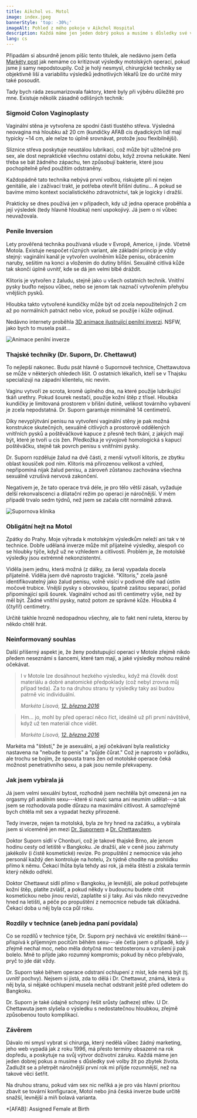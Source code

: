 ```yaml
---
title: Aikchol vs. Motol
image: index.jpeg
bannerStyle: 'top: -30%;'
imageAlt: Pohled z mého pokoje v Aikchol Hospital
description: Každá máme jen jeden dobrý pokus a musíme s důsledky své volby žít po zbytek života.
lang: cs
---
```


Připadám si absurdně jenom píšíc tento titulek, ale nedávno jsem četla [Markéty post](http://themarketka.blogspot.cz/2016/03/srovnani-operace-v-motole-v-thajsku.html) jak nemáme co kritizovat výsledky motolských operací, pokud jsme ji samy nepodstoupily. Což je holý nesmysl, chirurgické techniky se objektivně liší a variabilitu výsledků jednotlivých lékařů lze do určité míry také posoudit.

Tady bych ráda zesumarizovala faktory, které byly při výběru důležité pro mne. Existuje několik zásadně odlišných technik:

### Sigmoid Colon Vaginoplasty

Vaginální stěna je vytvořena ze spodní části tlustého střeva. Výsledná neovagina má hloubku až 20 cm (kundičky AFAB <span title="cis jsou lidé, kteří nejsou trans">cis</span> <span title="dyadičtí jsou lidé, kteří nejsou intersex">dyadických</span> lidí mají typicky ~14 cm, ale nelze to úplně srovnávat, protože jsou flexibilnější).

Sliznice střeva poskytuje neustálou lubrikaci, což může být užitečné pro sex, ale dost nepraktické všechnu ostatní dobu, když zrovna nešukáte. Není třeba se bát žádného zápachu, ten způsobují bakterie, které jsou pochopitelně před použitím odstraněny.

Každopádně tato technika nebývá první volbou, riskujete při ní nejen genitálie, ale i zažívací trakt, je potřeba otevřít břišní dutinu... A pokud se bavíme mimo kontext socialistického zdravotnictví, tak je logicky i dražší.

Prakticky se dnes používá jen v případech, kdy už jedna operace proběhla a její výsledek (tedy hlavně hloubka) není uspokojivý. Já jsem o ní vůbec neuvažovala.

### Penile Inversion

Lety prověřená technika používaná všude v Evropě, Americe, i jinde. Včetně Motola. Existuje nespočet různých variant, ale základní princip je vždy stejný: vaginální kanál je vytvořen uvolněním kůže penisu, obrácením naruby, sešitím na konci a vložením do dutiny břišní. Sexuálně citlivá kůže tak skončí úplně uvnitř, kde se dá jen velmi blbě dráždit.

Klitoris je vytvořen z žaludu, stejně jako u všech ostatních technik. Vnitřní pysky buďto nejsou vůbec, nebo se jenom tak naznačí vytvořením přehybu vnějších pysků.

Hloubka takto vytvořené kundičky může být od zcela nepoužitelných 2 cm až po normálních patnáct nebo více, pokud se použije i kůže odjinud.

Nedávno internety proběhla [3D animace ilustrující penilní inverzi](https://gfycat.com/LightShinyBufeo). NSFW, jako bych to musela psát...

![Animace penilní inverze](penile-inversion-660px.jpeg)


### Thajské techniky (Dr. Suporn, Dr. Chettawut)

To nejlepší nakonec. Budu psát hlavně o Supornově technice, Chettawutova se může v některých ohledech lišit. O ostatních lékařích, kteří se v Thajsku specializují na západní klientelu, nic nevím.

Vaginu vytvoří ze scrota, kromě úplného dna, na které použije lubrikující tkáň urethry. Pokud šourek nestačí, použije kožní štěp z třísel. Hloubka kundičky je limitovaná prostorem v břišní dutině, velikost továrního vybavení je zcela nepodstatná. Dr. Suporn garantuje minimálně 14 centimetrů.

Díky nevyplýtvání penisu na vytvoření vaginální stěny je pak možná konstrukce skutečných, sexuálně citlivých a prostorově oddělených vnitřních pysků a poštěváčkové kapuce z přesně tech tkání, z jakých mají být, které je tvoří u cis žen. Předkožka je vývojově homologická s kapucí poštěváčku, stejně tak povrch penisu s vnitřními pysky.

Dr. Suporn rozděluje žalud na dvě části, z menší vytvoří klitoris, ze zbytku oblast kousíček pod ním. Klitoris má přirozenou velikost a vzhled, nepřipomíná nijak žalud penisu, a zároveň zůstanou zachována všechna sexuálně vzrušivá nervová zakončení.   

Negativem je, že tato operace trvá déle, je pro tělo větší zásah, vyžaduje delší rekonvalscenci a dilatační režim po operaci je náročnější. V mém případě trvalo sedm týdnů, než jsem se začala cítit normálně zdravá.

![Supornova klinika](suporn-clinic-660px.jpeg)

### Obligátní hejt na Motol

Zpátky do Prahy. Moje výhrada k motolským výsledkům neleží ani tak v té technice. Dobře udělaná inverze může mít přijatelné výsledky, alespoň co se hloubky týče, když už ne vzhledem a citlivostí. Problém je, že motolské výsledky jsou extrémně nekonzistentní.

Viděla jsem jednu, která možná (z dálky, za šera) vypadala docela přijatelně. Viděla jsem dvě naprosto tragické. "Klitoris," zcela jasně identifikovatelný jako žalud penisu, volně visící v podivné díře nad ústím močové trubice. Vnější pysky s obrovskou, špatně zašitou separací, pořád připomínající spíš šourek. Vaginální vchod asi tři centimetry výše, než by měl být. Žádné vnitřní pysky, natož potom ze správné kůže. Hloubka 4 (čtyři!) centimetry.

Určitě takhle hrozně nedopadnou všechny, ale to fakt není ruleta, kterou by někdo chtěl hrát.

### Neinformovaný souhlas

Další příšerný aspekt je, že ženy podstupující operaci v Motole zřejmě nikdo předem neseznámí s šancemi, které tam mají, a jaké výsledky mohou reálně očekávat.

> I v Motole lze dosáhnout hezkého výsledku, když má člověk dost materiálu a dobré anatomické předpoklady (což nebyl zrovna můj případ teda). Za to na druhou stranu ty výsledky taky asi budou patrně víc individuální.
>
> <cite>Markéta Lisová, [12. března 2016](http://themarketka.blogspot.com/2016/03/srovnani-operace-v-motole-v-thajsku.html?showComment=1457801910038#c9059978443176676235) 

> Hm… jo, mohl by před operací něco říct, ideálně už při první návštěvě, když už ten materiál chce vidět.
>
> <cite>Markéta Lisová, [12. března 2016](http://themarketka.blogspot.com/2016/03/srovnani-operace-v-motole-v-thajsku.html?showComment=1457805930147#c7935732957993901126)</cite>

Markéta má "štěstí," že je asexuální, a její očekávaní byla realisticky nastavena na "nebude to penis" a "půjde čůrat." Což je naprosto v pořádku, ale trochu se bojím, že spousta trans žen od motolské operace čeká možnost penetrativního sexu, a pak jsou nemile překvapeny.

### Jak jsem vybírala já

Já jsem velmi sexuální bytost, rozhodně jsem nechtěla být omezená jen na orgasmy při análním sexu---které si navíc sama ani neumím udělat---a tak jsem se rozhodovala podle důrazu na maximální citlivost. A samozřejmě bych chtěla mít sex a vypadat hezky přirozeně.

Tedy inverze, nejen ta motolská, byla ze hry hned na začátku, a vybírala jsem si víceméně jen mezi [Dr. Supornem](http://www.supornclinic.com) a [Dr. Chettawutem](http://chet-plasticsurgery.com).

Doktor Suporn sídlí v Chonburi, což je takové thajské Brno, ale jenom hodinu cesty od letiště v Bangkoku. Je dražší, ale v ceně jsou zahrnuty jakékoliv (i čistě kosmetické) revize. Po propuštění z nemocnice vás jeho personál každý den kontroluje na hotelu, 2x týdně chodíte na prohlídku přímo k němu. Čekací lhůta byla tehdy asi rok, já měla štěstí a získala termín který někdo odřekl.

Doktor Chettawut sídlí přímo v Bangkoku, je levnější, ale pokud potřebujete kožní štěp, platíte zvlášť, a pokud někdy v budoucnu budete chtít kosmetickou nebo jinou revizi, zaplatíte si ji taky. Asi vás nikdo nevyzvedne hned na letišti, a péče po propuštění z nemocnice nebude tak důkladná. Čekací doba u něj byla cca půl roku.

### Rozdíly v technice (aneb jedna paní povídala)

Co se rozdílů v technice týče, Dr. Suporn prý nechává víc erektilní tkáně---přispívá k příjemným pocitům běhěm sexu---ale četla jsem o případě, kdy ji zřejmě nechal moc, nebo měla dotyčná moc testosteronu a vzrušení ji pak bolelo. Mně to přijde jako rozumný kompromis; pokud by něco přebývalo, pryč to jde dát vždy.

Dr. Suporn také během operace odstraní ochlupení z míst, kde nemá být (tj. uvnitř pochvy). Nejsem si jistá, zda to dělá i Dr. Chettawut, známá, která u něj byla, si nějaké ochlupení musela nechat odstranit ještě před odletem do Bangkoku.

Dr. Suporn je také údajně schopný řešit srůsty (adheze) střev. U Dr. Chettawuta jsem slyšela o výsledku s nedostatečnou hloubkou, zřejmě způsobenou touto komplikací.

### Závěrem

Dávalo mi smysl vybrat si chirurga, který nedělá vůbec žádný marketing, jeho web vypadá jak z roku 1996, má přesto termíny obsazené na rok dopředu, a poskytuje na svůj výtvor doživotní záruku. Každá máme jen jeden dobrej pokus a musíme s důsledky své volby žít po zbytek života. Zadlužit se a přetrpět náročnější první rok mi přijde rozumnější, než na takové věci šetřit. 

Na druhou stranu, pokud vám sex nic neříká a je pro vás hlavní prioritou zbavit se tovární konfigurace, Motol nebo jiná česká inverze bude určitě snažší, levnější a míň bolavá varianta.

*[AFAB]: Assigned Female at Birth